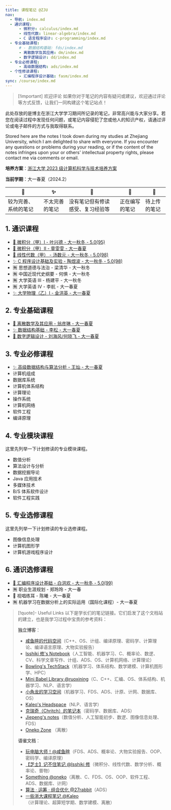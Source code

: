 ```yaml
---
title: 课程笔记 @ZJU
nav:
  - 导航: index.md
  - 通识课程:
      - 微积分: calculus/index.md
      - 线性代数: linear-algebra/index.md
      - C 语言程序设计: c-programming/index.md
  - 专业基础课程:
      # - 数据结构基础: fds/index.md
      - 离散数学及其应用: dm/index.md
      - 数字逻辑设计: dd/index.md
  - 专业必修课程:
      - 高级数据结构: ads/index.md
  - 个性修读课程:
      - 汇编程序设计基础: fasm/index.md
sync: /course/index.md
---
```


> [!important] 欢迎评论
> 如果你对于笔记的内容有疑问或建议，欢迎通过评论等方式反馈，让我们一同构建这个笔记站点！

此处存放的是博主在浙江大学学习期间所记录的笔记，非常高兴能与大家分享。若您在阅读过程中发现任何问题，或笔记内容侵犯了您或他人的知识产权，请通过评论或电子邮件的方式与我取得联系。

Stored here are the notes I took down during my studies at Zhejiang University, which I am delighted to share with everyone. If you encounter any questions or problems during your reading, or if the content of the notes infringes upon your or others' intellectual property rights, please contact me via comments or email.

**培养方案**：[浙江大学 2023 级计算机科学与技术培养方案](https://pan.memset0.cn/Share/2024/02/12/%E6%B5%99%E6%B1%9F%E5%A4%A7%E5%AD%A62023%E7%BA%A7%E8%AE%A1%E7%AE%97%E6%9C%BA%E7%A7%91%E5%AD%A6%E4%B8%8E%E6%8A%80%E6%9C%AF%E4%B8%93%E4%B8%9A%E5%9F%B9%E5%85%BB%E6%96%B9%E6%A1%88.pdf)

**当前学期**：大一春夏（2024.2）

| 🔮                   | ✨             | 💖                               | 🎯             | 🚧           |
| -------------------- | -------------- | -------------------------------- | -------------- | ------------ |
| 较为完善、系统的笔记 | 不太完善的笔记 | 没有笔记但有修读感受、复习经验等 | 正在编写的笔记 | 待上传的笔记 |

## 1. 通识课程

- [🔮 微积分（甲）I - 叶兴德 - 大一秋冬 - 5.0(95)](./calculus/)
- [🔮 微积分（甲）II - 童雯雯 - 大一春夏](./calculus/)
- [🔮 线性代数（甲） - 汤数元 - 大一秋冬 - 5.0(98)](./linear-algebra/)
- [✨ C 程序设计基础及实验 - 陶煜波 - 大一秋冬 - 5.0(98)](./c-programming/)
- 🈚 思想道德与法治 - 梁清华 - 大一秋冬
- 🈚 中国近现代史纲要 - 何惧 - 大一秋冬
- 🈚 大学英语 III - 杨建平 - 大一秋冬
- 🈚 大学英语 IV - 李航 - 大一春夏
- [✨ 大学物理（乙）Ⅰ - 金洪英 - 大一春夏](/course/physics/)

## 2. 专业基础课程

- [🔮 离散数学及其应用 - 翁彦琳 - 大一春夏](/course/dm/)
- [✨ 数据结构基础 - 李松 - 大一春夏](/course/fds/)
- [🔮 数字逻辑设计 - 刘海风/何晓飞 - 大一春夏](/course/dd/)

## 3. 专业必修课程

- [✨ 高级数据结构与算法分析 - 王灿 - 大一春夏](/course/ads/)
- 计算机组成
- 数据库系统
- 计算机体系结构
- 计算理论
- 操作系统
- 计算机网络
- 软件工程
- 编译原理

## 4. 专业模块课程

这里先列举一下计划修读的专业模块课程。

- 数值分析
- 算法设计与分析
- 数据挖掘导论
- Java 应用技术
- 多媒体技术
- B/S 体系软件设计
- 软件工程实践

## 5. 专业选修课程

这里先列举一下计划修读的专业选修课程。

- 图像信息处理
- 计算机图形学
- 计算机游戏程序设计

## 6. 通识选修课程

- [🔮 汇编程序设计基础 - 白洪欢 - 大一秋冬 - 5.0(99)](./fasm/)
- 🈚 职业生涯规划 - 郑玲玲 - 大一春
- 🎯 视唱练耳 - 陈曦 - 大一春夏
- 🈚 机器学习在数据分析上的实际运用（国际化课程）- 大一春夏
    <br>

> [!quote]- Useful Links
> 以下是学长们的笔记链接。它们启发了这个文档站的建立，也是我学习过程中宝贵的参考资料：
>
> **独立博客**：
>
> -   [咸鱼暄的代码空间](https://xuan-insr.github.io/)（C++、OS、计组、编译原理、密码学、计算理论、编译语言原理、大物实验报告）
> -   [Isshiki 修's Notebook](https://note.isshikih.top/)（人工智能、机器学习、C、概率论、数逻、CV、科学文章写作、计组、ADS、OS、计算机网络、计算理论）
> -   [Bowling's TechStack](https://note.bowling233.top/)（机器学习、体系结构、数学建模、计算机图形学、HPC）
> -   [Mini Babel Library @ruoxining](https://ruoxining.github.io/OBvault/)（C、C++、汇编、OS、体系结构、机器学习、NLP、语言学）
> -   [小角龙的学习空间](https://zhang-each.github.io/My-CS-Notebook/)（机器学习、FDS、ADS、计原、计网、数据库、OS）
> -   [Kaleo's Headspace](https://kaleo996.github.io/)（NLP、语言学）
> -   [克瑞奇（Chritch）的笔记本](https://notes.zerokei.top/course/)（密码学、数据库、ADS）
> -   [Jiepeng's notes](https://note.jiepeng.tech/CS/)（数值分析、人工智能初步、数逻、图像信息处理、FDS）
> -   [Oneko Zone](https://oneko.zone/) （离散）
>
> **语雀文档**：
>
> -   [玩电脑大师！@咸鱼暄](https://www.yuque.com/xianyuxuan/coding/)（FDS、ADS、概率论、大物实验报告、OOP、密码学、编译原理）
> -   [【芝士】记不住笔记 @Isshiki 修](https://www.yuque.com/isshikixiu/notes)（微积分、线性代数、数学分析、概率论、普物）
> -   [Something @oneko](https://www.yuque.com/oneko/something/)（离散、C、FDS、OS、OOP、软件工程、ADS、数据库、计网）
> -   [算法 · 运筹 · 组合优化 @27rabbit](https://www.yuque.com/27rabbit/gi2sf3/)（ADS）
> -   [一些浙大课程笔记 @Kaleo](https://www.yuque.com/linguisty/zju_courses/)（计算理论、超算短学期、数学建模、离散）
